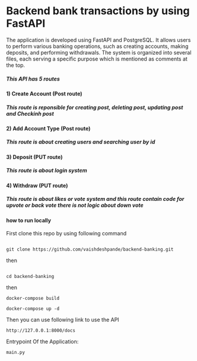 # Backend bank transactions by using FastAPI

The application is developed using FastAPI and PostgreSQL. It allows users to perform various banking operations, such as creating accounts, making deposits, and performing withdrawals. The system is organized into several files, each serving a specific purpose which is mentioned as comments at the top.

##### This API has 5 routes

#### 1) Create Account (Post route)

##### This route is reponsible for creating post, deleting post, updating post and Checkinh post

#### 2) Add Account Type (Post route)

##### This route is about creating users and searching user by id

#### 3) Deposit (PUT route)

##### This route is about login system

#### 4) Withdraw (PUT route)

##### This route is about likes or vote system and this route contain code for upvote or back vote there is not logic about down vote

#### how to run locally

First clone this repo by using following command

```

git clone https://github.com/vaishdeshpande/backend-banking.git

```

then

```

cd backend-banking

```

then

```
docker-compose build

docker-compose up -d
```

Then you can use following link to use the API

```
http://127.0.0.1:8000/docs

```

Entrypoint Of the Application:

```
main.py
```
